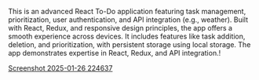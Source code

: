 
This is an advanced React To-Do application featuring task management, prioritization, user authentication, and API integration (e.g., weather). Built with React, Redux, and responsive design principles, the app offers a smooth experience across devices. It includes features like task addition, deletion, and prioritization, with persistent storage using local storage. The app demonstrates expertise in React, Redux, and API integration.!

[Screenshot 2025-01-26 224637](https://github.com/user-attachments/assets/c846038f-93fa-42a7-85f8-b83632e3a712)

